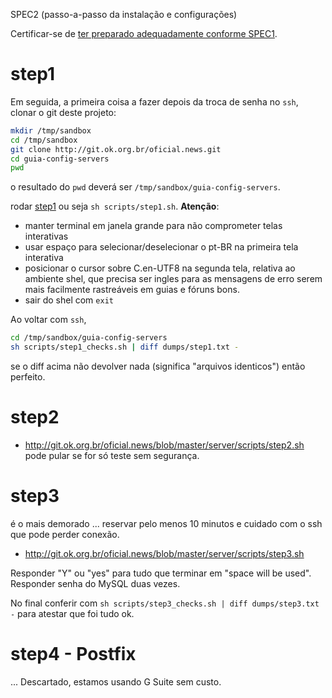 SPEC2 (passo-a-passo da instalação e configurações)

Certificar-se de [ter preparado adequadamente conforme SPEC1](SPEC1_requisitosGerais.md).

# step1 

Em seguida, a primeira coisa a fazer depois da troca de senha no `ssh`,  clonar o git deste projeto:
```sh
mkdir /tmp/sandbox
cd /tmp/sandbox
git clone http://git.ok.org.br/oficial.news.git
cd guia-config-servers
pwd
```
o resultado do `pwd`  deverá ser `/tmp/sandbox/guia-config-servers`.

rodar [step1](http://git.ok.org.br/oficial.news/blob/master/server/scripts/step1.sh)
ou seja `sh scripts/step1.sh`. **Atenção**:
* manter terminal em janela grande para não comprometer telas interativas
* usar espaço para selecionar/deselecionar o pt-BR na primeira tela interativa
* posicionar o cursor sobre C.en-UTF8 na segunda tela, relativa ao ambiente shel, que precisa ser ingles para as mensagens de erro serem mais facilmente rastreáveis em guias e fóruns bons.
* sair do shel com `exit`

Ao voltar com `ssh`,
```sh
cd /tmp/sandbox/guia-config-servers
sh scripts/step1_checks.sh | diff dumps/step1.txt -
```
se o diff acima não devolver nada (significa "arquivos identicos") então perfeito.

# step2
* http://git.ok.org.br/oficial.news/blob/master/server/scripts/step2.sh
pode pular se for só teste sem segurança.

# step3
é o mais demorado ... reservar pelo menos 10 minutos e cuidado com o ssh que pode perder conexão.

* http://git.ok.org.br/oficial.news/blob/master/server/scripts/step3.sh

Responder "Y" ou "yes" para tudo que terminar em "space will be used". Responder senha do MySQL duas vezes.

No final conferir com `sh scripts/step3_checks.sh | diff dumps/step3.txt -` para atestar que foi tudo ok.

# step4 - Postfix

... Descartado, estamos usando G Suite sem custo.


